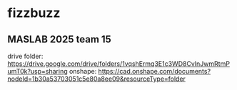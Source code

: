 # fizzbuzz

## MASLAB 2025 team 15

drive folder: https://drive.google.com/drive/folders/1vqshErmq3E1c3WD8CvInJwmRtmPumT0k?usp=sharing
onshape: https://cad.onshape.com/documents?nodeId=1b30a53703051c5e80a8ee09&resourceType=folder
